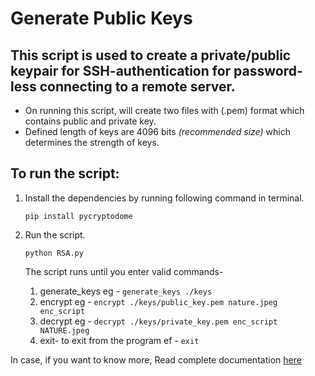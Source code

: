 # Generate Public Keys
## This script is used to create a private/public keypair for SSH-authentication for password-less connecting to a remote server.

+ On running this script, will create two files with (.pem) format which contains public and private key.
+ Defined length of keys are 4096 bits *(recommended size)* which determines the strength of keys.

## To run the script:
1. Install the dependencies by running following command in terminal.

   `pip install pycryptodome`

2. Run the script.

    `python RSA.py`

    The script runs until you enter valid commands- 
    1) generate_keys <folder path to store keys>
    eg - `generate_keys ./keys`
    2) encrypt <path to public key file> <file to encrypt> <encrypted file name>
    eg - `encrypt ./keys/public_key.pem nature.jpeg enc_script` 
    3) decrypt <path to private key file> <file to decrypt> <decrypted file name>
    eg - `decrypt ./keys/private_key.pem enc_script NATURE.jpeg` 
    4) exit- to exit from the program
    ef - `exit`
    
In case, if you want to know more, Read complete documentation [here](https://pycryptodome.readthedocs.io/en/latest/src/public_key/rsa.html)
    
